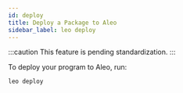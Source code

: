 ```yaml
---
id: deploy
title: Deploy a Package to Aleo
sidebar_label: leo deploy
---
```


:::caution
This feature is pending standardization.
:::

To deploy your program to Aleo, run:
```leo_console
leo deploy
```
